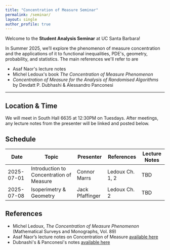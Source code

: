 ```yaml
---
title: "Concentration of Measure Seminar"
permalink: /seminar/
layout: single
author_profile: true
---
```


Welcome to the **Student Analysis Seminar** at UC Santa Barbara!

In Summer 2025, we’ll explore the phenomenon of measure concentration and the applications of it to functional inequalities, PDE's, geometry, probability, and statistics. The main references we'll refer to are
- Asaf Naor's lecture notes
- Michel Ledoux's book *The Concentration of Measure Phenomenon*
- *Concentration of Measure for the Analysis of
Randomised Algorithms* by Devdatt P. Dubhashi & Alessandro Panconesi

---

## Location & Time
We will meet in South Hall 6635 at 12:30PM on Tuesdays. After meetings, any lecture notes from the presenter
will be linked and posted below.

## Schedule

| Date       | Topic                                     | Presenter          | References       | Lecture Notes |
|------------|-------------------------------------------|--------------------|------------------|---------------|
| 2025-07-01 | Introduction to Concentration of Measure  | Connor Marrs       | Ledoux Ch. 1, 2  |TBD            |
| 2025-07-08 | Isoperimetry & Geometry                   | Jack Pfaffinger    | Ledoux Ch. 2     |TBD            |

## References

- Michel Ledoux, *The Concentration of Measure Phenomenon* (Mathematical Surveys and Monographs, Vol. 89)
- Asaf Naor’s lecture notes on Concentration of Measure [available here](https://www.google.com/url?sa=t&source=web&rct=j&opi=89978449&url=https://web.math.princeton.edu/~naor/homepage%2520files/Concentration%2520of%2520Measure.pdf&ved=2ahUKEwiz-NThu5qOAxXLL0QIHYqpI_wQFnoECBkQAQ&usg=AOvVaw1uYJw0yEdzr73JhBe_mMYT)
- Dubnashi's & Panconesi's notes [available here](http://wwwusers.di.uniroma1.it/~ale/Papers/master.pdf)
